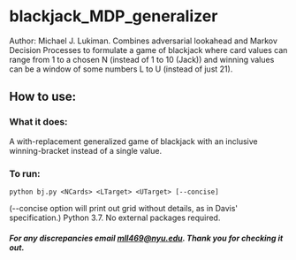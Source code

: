 # blackjack_MDP_generalizer
Author: Michael J. Lukiman. Combines adversarial lookahead and Markov Decision Processes to formulate a game of blackjack where card values can range from 1 to a chosen N (instead of 1 to 10 (Jack)) and winning values can be a window of some numbers L to U (instead of just 21).

## How to use: 

### What it does:

  A with-replacement generalized game of blackjack with an inclusive winning-bracket instead of a single value. 
    
### To run:
    python bj.py <NCards> <LTarget> <UTarget> [--concise]

(--concise option will print out grid without details, as in Davis' specification.)
Python 3.7. No external packages required.

##### For any discrepancies email mll469@nyu.edu. Thank you for checking it out. 
